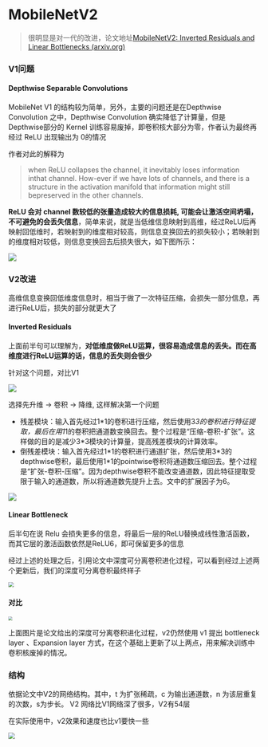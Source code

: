 <head>
	<style type="text/css">h1:first-child {display:none;}</style>
	<script type="text/javascript" src="https://gcorejs.cloudflare.com/ajax/libs/mathjax/2.7.7/latest.js?config=TeX-MML-AM_CHTML"></script>
    <script type="text/x-mathjax-config">
        MathJax.Hub.Config({
            tex2jax: {
            skipTags: ['script', 'noscript', 'style', 'textarea', 'pre'],
            inlineMath: [['$','$']]
            }
        });
    </script>
</head>

# MobileNetV2

> 很明显是对一代的改进，论文地址[MobileNetV2: Inverted Residuals and Linear Bottlenecks (arxiv.org)](https://arxiv.org/abs/1801.04381v4)

### V1问题

#### Depthwise Separable Convolutions

MobileNet V1 的结构较为简单，另外，主要的问题还是在Depthwise Convolution 之中，Depthwise Convolution 确实降低了计算量，但是Depthwise部分的 Kernel 训练容易废掉，即卷积核大部分为零，作者认为最终再经过 ReLU 出现输出为 0的情况

作者对此的解释为

>when ReLU collapses the channel, it inevitably loses information inthat channel. How-ever if we have lots of channels, and there is a structure in the activation manifold that information might still bepreserved  in  the  other  channels.

**ReLU 会对 channel 数较低的张量造成较大的信息损耗, 可能会让激活空间坍塌，不可避免的会丢失信息**，简单来说，就是当低维信息映射到高维，经过ReLU后再映射回低维时，若映射到的维度相对较高，则信息变换回去的损失较小；若映射到的维度相对较低，则信息变换回去后损失很大，如下图所示：

![](https://gcore.jsdelivr.net/gh/lblbk/picgo/work/mbnv2relu.png)



### V2改进

高维信息变换回低维度信息时，相当于做了一次特征压缩，会损失一部分信息，再进行ReLU后，损失的部分就更大了

#### Inverted Residuals

上面前半句可以理解为，**对低维度做ReLU运算，很容易造成信息的丢失。而在高维度进行ReLU运算的话，信息的丢失则会很少**

针对这个问题，对比V1

![](https://gcore.jsdelivr.net/gh/lblbk/picgo/work/mbnv2vsv1.png)

选择先升维 -> 卷积 -> 降维, 这样解决第一个问题

- 残差模块：输入首先经过1\*1的卷积进行压缩，然后使用3*3的卷积进行特征提取，最后在用1*1的卷积把通道数变换回去。整个过程是“压缩-卷积-扩张”。这样做的目的是减少3\*3模块的计算量，提高残差模块的计算效率。
- 倒残差模块：输入首先经过1\*1的卷积进行通道扩张，然后使用3\*3的depthwise卷积，最后使用1\*1的pointwise卷积将通道数压缩回去。整个过程是“扩张-卷积-压缩”。因为depthwise卷积不能改变通道数，因此特征提取受限于输入的通道数，所以将通道数先提升上去。文中的扩展因子为6。

![](https://gcore.jsdelivr.net/gh/lblbk/picgo/work/mbnv2irb.png)

####  Linear  Bottleneck

后半句在说 Relu 会损失更多的信息，将最后一层的ReLU替换成线性激活函数，而其它层的激活函数依然是ReLU6，即可保留更多的信息

经过上述的处理之后，引用论文中深度可分离卷积进化过程，可以看到经过上述两个更新后，我们的深度可分离卷积最终样子

<img src="https://gcore.jsdelivr.net/gh/lblbk/picgo/work/mbnv2pw.png" style="zoom:67%;" />

#### 对比

<img src="https://gcore.jsdelivr.net/gh/lblbk/picgo/work/mbnv2comp.png" style="zoom:50%;" />

上面图片是论文给出的深度可分离卷积进化过程，v2仍然使用 v1 提出 bottleneck layer 、Expansion layer 方式，在这个基础上更新了以上两点，用来解决训练中卷积核废掉的情况。



### 结构

依据论文中V2的网络结构。其中，t 为扩张稀疏，c 为输出通道数，n 为该层重复的次数，s为步长。 V2 网络比V1网络深了很多，V2有54层

在实际使用中，v2效果和速度也比v1要快一些

<img src="https://gcore.jsdelivr.net/gh/lblbk/picgo/work/mbnv2test.png" style="zoom:80%;" />

